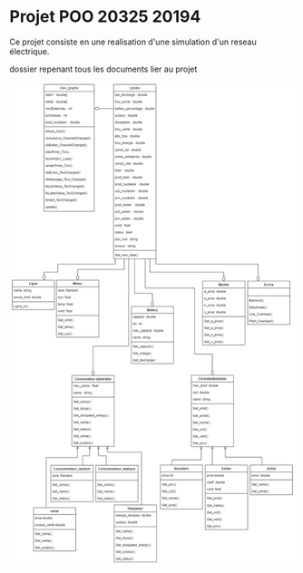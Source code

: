 # Projet POO 20325 20194

Ce projet consiste en une realisation d'une simulation d'un reseau électrique. 



dossier repenant tous les documents lier au projet

![diagrame](Documents/diagrame.png)
